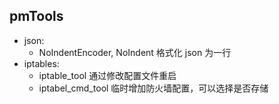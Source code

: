 ## pmTools

* json:
  * NoIndentEncoder, NoIndent 格式化 json 为一行
* iptables:
  * iptable_tool 通过修改配置文件重启
  * iptabel_cmd_tool 临时增加防火墙配置，可以选择是否存储
